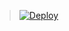 > [![Deploy](https://www.herokucdn.com/deploy/button.png)](https://dashboard.heroku.com/new?template=https://github.com/youki1983/aatest/tree/master)
